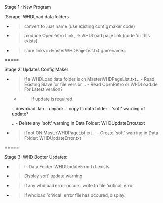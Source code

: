 
Stage 1 : New Program

'Scrape' WHDLoad data folders

 - > convert to .uae name (use existing config maker code)
 - > produce OpenRetro Link, -> WHDLoad page link (code for this exists) 
 - > store links in MasterWHDPageList.txt   gamename~

=====

Stage 2: Updates Config Maker

 - > if a WHDLoad data folder is on MasterWHDPageList.txt
   .. - Read Existing Slave for file version
   .. - Read OpenRetro or WHDLoad.de For Latest version?

   - > If update is required

	.. download .lah
 	.. unpack
	.. copy to data folder
	.. 'soft' warning of update?


   .. - Delete any 'soft' warning in Data Folder:  WHDUpdateError.text


 - > if not ON MasterWHDPageList.txt
   .. - Create 'soft' warning in Data Folder:  WHDUpdateError.txt

=====


Stage 3: WHD Booter Updates:

  - > in Data Folder:  WHDUpdateError.txt exists
  - > Display soft' update warning

  - > If any whdload error occurs, write to file 'critical' error 

  - > if whdload 'critical' error file has occured, display.
